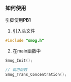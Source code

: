 ### 如何使用


引脚使用**PB1**


1. 引入头文件

```c
#include "smog.h"
```

2. 在main函数中

```c
Smog_Init();

// 调用函数
Smog_Trans_Concentration();
```
